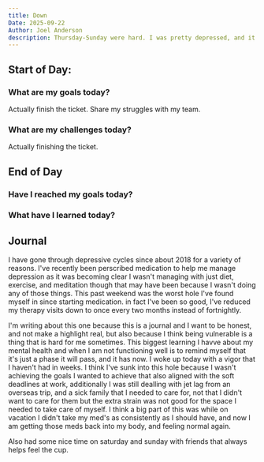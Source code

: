 ```yaml
---
title: Down
Date: 2025-09-22
Author: Joel Anderson
description: Thursday-Sunday were hard. I was pretty depressed, and it was tough.
---
```


## Start of Day:

### What are my goals today?
Actually finish the ticket. Share my struggles with my team.

### What are my challenges today?
Actually finishing the ticket.


## End of Day

### Have I reached my goals today?


### What have I learned today?

## Journal
I have gone through depressive cycles since about 2018 for a variety of reasons. I've recently been perscribed medication to help me manage depression as it was becoming clear I wasn't managing with just diet, exercise, and meditation though that may have been because I wasn't doing any of those things. This past weekend was the worst hole I've found myself in since starting medication. in fact I've been so good, I've reduced my therapy visits down to once every two months instead of fortnightly.

I'm writing about this one because this is a journal and I want to be honest, and not make a highlight real, but also because I think being vulnerable is a thing that is hard for me sometimes. This biggest learning I havve about my mental health and when I am not functioning well is to remind myself that it's just a phase it will pass, and it has now. I woke up today with a vigor that I haven't had in weeks. I think I've sunk into this hole because I wasn't achieving the goals I wanted to achieve that also aligned with the soft deadlines at work, additionally I was still dealling with jet lag from an overseas trip, and a sick family that I needed to care for, not that I didn't want to care for them but the extra strain was not good for the space I needed to take care of myself. I think a big part of this was while on vacation I didn't take my med's as consistently as I should have, and now I am getting those meds back into my body, and feeling normal again.

Also had some nice time on saturday and sunday with friends that always helps feel the cup.
